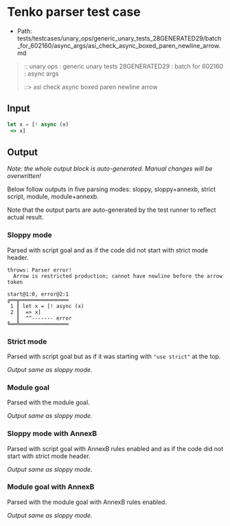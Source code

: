 # Tenko parser test case

- Path: tests/testcases/unary_ops/generic_unary_tests_28GENERATED29/batch_for_602160/async_args/asi_check_async_boxed_paren_newline_arrow.md

> :: unary ops : generic unary tests 28GENERATED29 : batch for 602160 : async args
>
> ::> asi check async boxed paren newline arrow

## Input

`````js
let x = [! async (x) 
 => x]
`````

## Output

_Note: the whole output block is auto-generated. Manual changes will be overwritten!_

Below follow outputs in five parsing modes: sloppy, sloppy+annexb, strict script, module, module+annexb.

Note that the output parts are auto-generated by the test runner to reflect actual result.

### Sloppy mode

Parsed with script goal and as if the code did not start with strict mode header.

`````
throws: Parser error!
  Arrow is restricted production; cannot have newline before the arrow token

start@1:0, error@2:1
╔══╦════════════════
 1 ║ let x = [! async (x)
 2 ║  => x]
   ║  ^^------- error
╚══╩════════════════

`````

### Strict mode

Parsed with script goal but as if it was starting with `"use strict"` at the top.

_Output same as sloppy mode._

### Module goal

Parsed with the module goal.

_Output same as sloppy mode._

### Sloppy mode with AnnexB

Parsed with script goal with AnnexB rules enabled and as if the code did not start with strict mode header.

_Output same as sloppy mode._

### Module goal with AnnexB

Parsed with the module goal with AnnexB rules enabled.

_Output same as sloppy mode._
